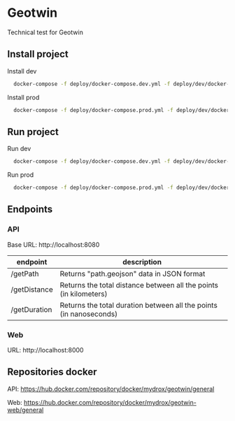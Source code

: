 # Geotwin

Technical test for Geotwin

## Install project

Install dev
```sh
  docker-compose -f deploy/docker-compose.dev.yml -f deploy/dev/docker-compose.dev.yml build
```

Install prod
```sh
  docker-compose -f deploy/docker-compose.prod.yml -f deploy/dev/docker-compose.prod.yml build
```

## Run project

Run dev
```sh
  docker-compose -f deploy/docker-compose.dev.yml -f deploy/dev/docker-compose.dev.yml up
```

Run prod
```sh
  docker-compose -f deploy/docker-compose.prod.yml -f deploy/dev/docker-compose.prod.yml up
```

## Endpoints

### API

Base URL:  http://localhost:8080

| endpoint | description |
|----------|-------------|
| /getPath | Returns "path.geojson" data in JSON format |
| /getDistance | Returns the total distance between all the points (in kilometers) |
| /getDuration | Returns the total duration between all the points (in nanoseconds) |

### Web

URL: http://localhost:8000

## Repositories docker

API: https://hub.docker.com/repository/docker/mydrox/geotwin/general

Web: https://hub.docker.com/repository/docker/mydrox/geotwin-web/general